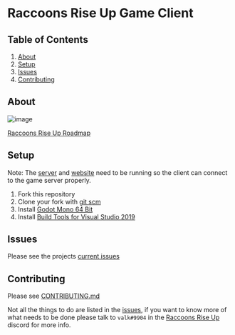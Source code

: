 # Raccoons Rise Up Game Client

## Table of Contents
1. [About](#about)
2. [Setup](#setup)
3. [Issues](#issues)
4. [Contributing](#contributing)

## About

![image](https://user-images.githubusercontent.com/6277739/147399688-057c43de-7538-42a0-8703-b84c119e649d.png)

[Raccoons Rise Up Roadmap](https://trello.com/b/XkhJxR2x/raccoons-rise-up)

## Setup
Note: The [server](https://github.com/Kittens-Rise-Up/server) and [website](https://github.com/Kittens-Rise-Up/website) need to be running so the client can connect to the game server properly.

1. Fork this repository
2. Clone your fork with [git scm](https://git-scm.com) 
3. Install [Godot Mono 64 Bit](https://godotengine.org)
4. Install [Build Tools for Visual Studio 2019](https://visualstudio.microsoft.com/downloads/?q=build+tools)

## Issues
Please see the projects [current issues](https://github.com/Kittens-Rise-Up/client-godot/issues)

## Contributing
Please see [CONTRIBUTING.md](https://github.com/Kittens-Rise-Up/client-godot/blob/main/CONTRIBUTING.md)

Not all the things to do are listed in the [issues](https://github.com/Raccoons-Rise-Up/client-godot/issues), if you want to know more of what needs to be done please talk to `valk#9904` in the [Raccoons Rise Up](https://discord.gg/cDNf8ja) discord for more info.
